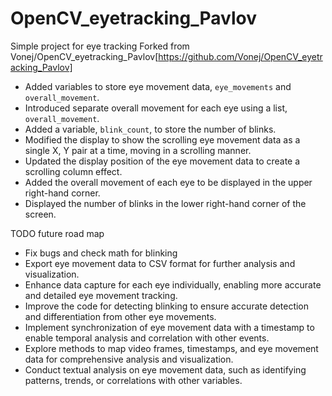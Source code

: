 # OpenCV_eyetracking_Pavlov
Simple project for eye tracking
Forked from Vonej/OpenCV_eyetracking_Pavlov[https://github.com/Vonej/OpenCV_eyetracking_Pavlov]

- Added variables to store eye movement data, `eye_movements` and `overall_movement`.
- Introduced separate overall movement for each eye using a list, `overall_movement`.
- Added a variable, `blink_count`, to store the number of blinks.
- Modified the display to show the scrolling eye movement data as a single X, Y pair at a time, moving in a scrolling manner.
- Updated the display position of the eye movement data to create a scrolling column effect.
- Added the overall movement of each eye to be displayed in the upper right-hand corner.
- Displayed the number of blinks in the lower right-hand corner of the screen.

TODO future road map

- Fix bugs and check math for blinking
- Export eye movement data to CSV format for further analysis and visualization.
- Enhance data capture for each eye individually, enabling more accurate and detailed eye movement tracking.
- Improve the code for detecting blinking to ensure accurate detection and differentiation from other eye movements.
- Implement synchronization of eye movement data with a timestamp to enable temporal analysis and correlation with other events.
- Explore methods to map video frames, timestamps, and eye movement data for comprehensive analysis and visualization.
- Conduct textual analysis on eye movement data, such as identifying patterns, trends, or correlations with other variables.
